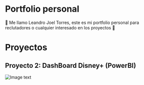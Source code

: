 # Portfolio personal 
🐧 Me llamo Leandro Joel Torres, este es mi portfolio personal para reclutadores o cualquier interesado en los proyectos 🐧

# Proyectos

## Proyecto 2: DashBoard Disney+ (PowerBI)

![Image text](https://ibb.co/rFLSCHW)

